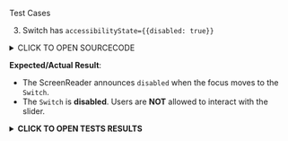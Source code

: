 Test Cases

3. Switch has `accessibilityState={{disabled: true}}`

<details><summary>CLICK TO OPEN SOURCECODE</summary>
<p>

Full SourceCode Available at https://github.com/fabriziobertoglio1987/ReactNativeAwesomeProject/blob/switch-component-does-not-disable-click/App.js

```javascript
```

</p>
</details>

**Expected/Actual Result**:
- The ScreenReader announces `disabled` when the focus moves to the `Switch`.
- The `Switch` is **disabled**. Users are **NOT** allowed to interact with the slider.

**<details><summary>CLICK TO OPEN TESTS RESULTS</summary>**
<p>

<video src="https://user-images.githubusercontent.com/24992535/152745247-1f44a3d2-ca18-4f10-93d3-af4a4dc6982d.mp4" width="1000" />

</p>
</details>
